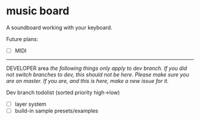 # music board

A soundboard working with your keyboard.

Future plans:
 - [ ] MIDI

---

DEVELOPER area
*the following things only apply to dev branch. If you did not switch branches to dev, this should not be here. Please make sure you are on master. If you are, and this is here, make a new issue for it.*

Dev branch todolist (sorted priority high->low)
 - [ ] layer system
 - [ ] build-in sample presets/examples
